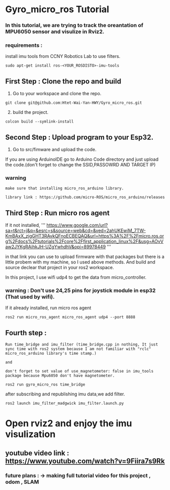# Gyro_micro_ros Tutorial 


### In this tutorial, we are trying to track the oreantation of MPU6050 sensor and visulize in Rviz2.

### requirements :
install imu tools from CCNY Robotics Lab to use filters.

```sudo apt-get install ros-<YOUR_ROSDISTO>-imu-tools``` 

## First Step : Clone the repo and build 
1. Go to your workspace and clone the repo.

```git clone git@github.com:Htet-Wai-Yan-HWY/Gyro_micro_ros.git```

2. build the project.

```colcon build --symlink-install```

## Second Step : Upload program to your Esp32.

1. Go to src/fimware and upload the code.

If you are using ArduinoIDE go to Arduino Code directory and just upload the code.(don't forget to change the SSID,PASSOWRD AND TARGET IP)

### warning 
    make sure that installing micro_ros_arduino library.
    
    library link : https://github.com/micro-ROS/micro_ros_arduino/releases

## Third Step : Run micro ros agent 

If it not installed, 
''' https://www.google.com/url?sa=t&rct=j&q=&esrc=s&source=web&cd=&ved=2ahUKEwiM_7TW-KmBAxX_zjgGHT3RAvkQFnoECBEQAQ&url=https%3A%2F%2Fmicro.ros.org%2Fdocs%2Ftutorials%2Fcore%2Ffirst_application_linux%2F&usg=AOvVaw2JYKgRAihkJH-UZgYwhdhV&opi=89978449 '''

in that link you can use to upload firmware with that packages but there is a little probem with my machine, so I used above methods. And build and source declear that project in your ros2 workspace.


In this project, I use wifi udp4 to get the data from micro_controller.
### warning : Don't use 24,25 pins for joystick module in esp32 (That used by wifi).


If it already installed,  run micro ros agent 
    
```ros2 run micro_ros_agent micro_ros_agent udp4 --port 8888```



## Fourth step : 

    Run time_bridge and imu_filter (time_bridge.cpp in nothing, It just sync time with ros2 system because I am not familiar with "rclc" micro_ros_arduino library's time stamp.)

    and 
    
    don't forget to set value of use_magnetometer: false in imu_tools package because Mpu6050 don't have magnetometer.

```ros2 run gyro_micro_ros time_bridge ```
    
after subscribing and republishing imu data,we add filter. 

```ros2 launch imu_filter_madgwick imu_filter.launch.py```


# Open rviz2 and enjoy the imu visulization 

## youtube video link : https://www.youtube.com/watch?v=9Fiira7s9Rk

### future plans : -> making full tutorial video for this project , odom , SLAM 

    